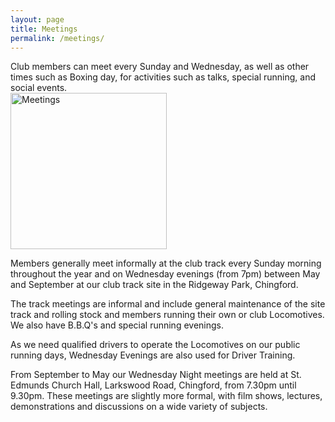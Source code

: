 ```yaml
---
layout: page
title: Meetings
permalink: /meetings/
---
```


<div class="perex">
  Club members can meet every Sunday and Wednesday, as well as other times such as Boxing day, for activities such as talks, special running, and social events.
</div>

<img src="{% asset_path pages/meetings-01.jpg %}" alt="Meetings" width="250" class="pull-right hidden-xs">

Members generally meet informally at the club track every Sunday morning throughout the year and on Wednesday evenings (from 7pm) between May and September at our club track site in the Ridgeway Park, Chingford.

The track meetings are informal and include general maintenance of the site track and rolling stock and members running their own or club Locomotives. We also have B.B.Q's and special running evenings.

As we need qualified drivers to operate the Locomotives on our public running days, Wednesday Evenings are also used for Driver Training.

From September to May our Wednesday Night meetings are held at St. Edmunds Church Hall, Larkswood Road, Chingford, from 7.30pm until 9.30pm. These meetings are slightly more formal, with film shows, lectures, demonstrations and discussions on a wide variety of subjects.
